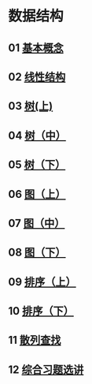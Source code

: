 # 数据结构
>
## 01 [基本概念](https://github.com/lufeil/mooc/tree/master/data_structure/01)
>
## 02 [线性结构](https://github.com/lufeil/mooc/tree/master/data_structure/02)
>
## 03 [树(上)](https://github.com/lufeil/mooc/tree/master/data_structure/03)
>
## 04 [树（中）](https://github.com/lufeil/mooc/tree/master/data_structure/04)
>
## 05 [树（下）](https://github.com/lufeil/mooc/tree/master/data_structure/05)
>
## 06 [图（上）](https://github.com/lufeil/mooc/tree/master/data_structure/06)
>
## 07 [图（中）](https://github.com/lufeil/mooc/tree/master/data_structure/07)
>
## 08 [图（下）](https://github.com/lufeil/mooc/tree/master/data_structure/08)
>
## 09 [排序（上）](https://github.com/lufeil/mooc/tree/master/data_structure/09)
>
## 10 [排序（下）](https://github.com/lufeil/mooc/tree/master/data_structure/10)
>
## 11 [散列查找](https://github.com/lufeil/mooc/tree/master/data_structure/11)
>
## 12 [综合习题选讲](https://github.com/lufeil/mooc/tree/master/data_structure/12)
>
